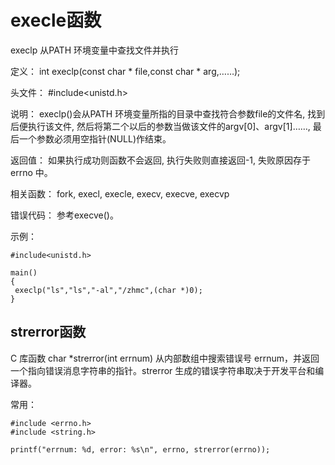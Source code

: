 # execle函数

execlp
从PATH 环境变量中查找文件并执行

定义：
int execlp(const char * file,const char * arg,……);

头文件：
#include<unistd.h>

说明：
execlp()会从PATH 环境变量所指的目录中查找符合参数file的文件名, 找到后便执行该文件, 然后将第二个以后的参数当做该文件的argv[0]、argv[1]……, 最后一个参数必须用空指针(NULL)作结束。

返回值：
如果执行成功则函数不会返回, 执行失败则直接返回-1, 失败原因存于errno 中。

相关函数：
fork, execl, execle, execv, execve, execvp

错误代码：
参考execve()。

示例：
```
#include<unistd.h>

main()
{
 execlp("ls","ls","-al","/zhmc",(char *)0);
}
```

## strerror函数

C 库函数 char *strerror(int errnum) 从内部数组中搜索错误号 errnum，并返回一个指向错误消息字符串的指针。strerror 生成的错误字符串取决于开发平台和编译器。

常用：
```
#include <errno.h>
#include <string.h>

printf("errnum: %d, error: %s\n", errno, strerror(errno));
```
```
